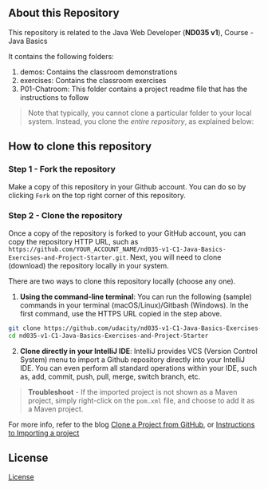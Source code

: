 ## About this Repository
This repository is related to the Java Web Developer (**ND035 v1**), Course - Java Basics

It contains the following folders:
1. demos: Contains the classroom demonstrations
2. exercises: Contains the classroom exercises
3. P01-Chatroom: This folder contains a project readme file that has the instructions to follow

>Note that typically, you cannot clone a particular folder to your local system. Instead, you clone the *entire repository*, as explained below:

## How to clone this repository
### Step 1 - Fork the repository
Make a copy of this repository in your Github account. You can do so by clicking `Fork` on the top right corner of this repository. 


### Step 2 - Clone the repository
Once a copy of the repository is forked to your GitHub account, you can copy the repository HTTP URL, such as `https://github.com/YOUR_ACCOUNT_NAME/nd035-v1-C1-Java-Basics-Exercises-and-Project-Starter.git`. Next, you will need to clone (download) the repository locally in your system. 

There are two ways to clone this repository locally (choose any one).
1. **Using the command-line terminal**: You can run the following (sample) commands in your terminal (macOS/Linux)/Gitbash (Windows). In the first command, use the HTTPS URL copied in the step above. 
```bash
git clone https://github.com/udacity/nd035-v1-C1-Java-Basics-Exercises-and-Project-Starter.git
cd nd035-v1-C1-Java-Basics-Exercises-and-Project-Starter
```

2. **Clone directly in your IntelliJ IDE**: IntelliJ provides VCS (Version Control System) menu to import a Github repository directly into your IntelliJ IDE. You can even perform all standard operations within your IDE, such as, add, commit, push, pull, merge, switch branch, etc. 
>**Troubleshoot** - If the imported project is not shown as a Maven project, simply right-click on the `pom.xml` file, and choose to add it as a Maven project.


For more info, refer to the blog [Clone a Project from GitHub](https://blog.jetbrains.com/idea/2020/10/clone-a-project-from-github/), or [Instructions to Importing a project ](https://www.jetbrains.com/help/idea/import-project-or-module-wizard.html)


## License
[License](LICENSE.txt)
